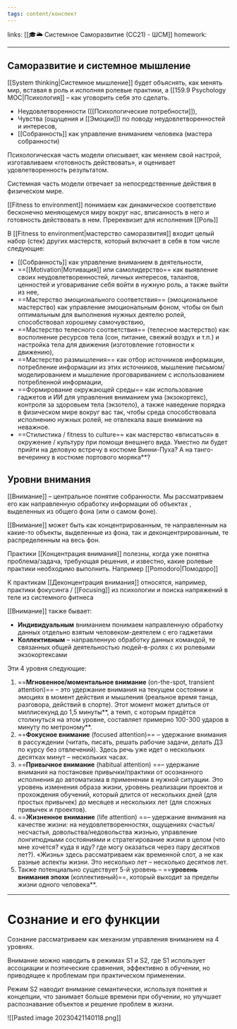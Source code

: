 ```yaml
---
tags: content/конспект
---
```

links: [[🎓🌥️ Системное Саморазвитие (СС21) - ШСМ]]
homework: 

---

## Саморазвитие и системное мышление

[[System thinking|Системное мышление]] будет объяснять, как менять мир, вставая в роль и исполняя ролевые практики, а [[159.9 Psychology MOC|Психология]] – как уговорить себя это сделать.


- Неудовлетворенности ([[Психологические потребности]]), 
- Чувства (ощущения и [[Эмоции]]) по поводу неудовлетворенностей и интересов, 
- [[Собранность]] как управление вниманием человека (мастера собранности)

Психологическая часть модели описывает, как меняем свой настрой, изготавливаем «готовность действовать», и оценивает удовлетворенность результатом.

Системная часть модели отвечает за непосредственные действия в физическом мире. 

[[Fitness to environment]] понимаем как динамическое соответствие бесконечно меняющемуся миру вокруг нас, вписанность в него и готовность действовать в нем. Пререквизит для исполнения [[Роль]]



В [[Fitness to environment|мастерство саморазвития]]  входит целый набор (стек) других мастерств, который включает в себя в том числе следующие:
- [[Собранность]] как управление вниманием в деятельности,
- ==[[Motivation|Мотивация]] или самолидерство== как выявление своих неудовлетворенностей, личных интересов, талантов, ценностей и уговаривание себя войти в нужную роль, а также выйти из нее,
- ==Мастерство эмоционального соответствия== (эмоциональное мастерство) как управление эмоциональным фоном, чтобы он был оптимальным для выполнения нужных деятелю ролей, способствовал хорошему самочувствию,
- ==Мастерство телесного соответствия== (телесное мастерство) как восполнение ресурсов тела (сон, питание, свежий воздух и т.п.) и настройка тела для движения (изготовление готовности к движению),
- ==Мастерство размышления== как отбор источников информации, потребление информации из этих источников, мышление письмом/моделированием и мышление проговариванием с использованием потребленной информации,
- ==Формирование окружающей среды== как использование гаджетов и ИИ для управления вниманием ума (экзокортекс), контроля за здоровьем тела (экзотело), а также наведение порядка в физическом мире вокруг вас так, чтобы среда способствовала исполнению нужных ролей, не отвлекала ваше внимание на неважное.
- ==Стилистика / fitness to culture== как мастерство «вписаться» в окружение / культуру при помощи внешнего вида. Уместно ли будет прийти на деловую встречу в костюме Винни-Пуха? А на танго-вечеринку в костюме портового моряка**?


## Уровни внимания

[[Внимание]] – центральное понятие собранности. Мы рассматриваем его как направленную обработку информации об объектах , выделенных из общего фона (или о самом фоне).

[[Внимание]] может быть как концентрированным, те направленным на какие-то объекты, выделенные из фона, так и деконцентрированным, те распределенным на весь фон.

Практики [[Концентрация внимания]] полезны, когда уже понятна проблема/задача, требующая решения, и известно, какие ролевые практики необходимо выполнить. Например [[Pomodoro|Помодоро]]

К практикам [[Деконцентрация внимания]] относятся, например, практики фокусинга / [[Focusing]]  из психологии и поиска напряжений в теле из системного фитнеса

[[Внимание]] также бывает: 
- **Индивидуальным** вниманием понимаем направленную обработку данных отдельно взятым человеком-деятелем с его гаджетами
- **Коллективным** – направленную обработку данных командой, те связанных общей деятельностью людей-в-ролях с их ролевыми экзокортексами

Эти 4 уровня следующие:
1.  ==**Мгновенное/моментальное внимание** (on-the-spot, transient attention)== – это удержание внимания на текущем состоянии и эмоциях в момент действия и мышления (реальное время танца, разговора, действий в спорте). Этот момент может длиться от миллисекунд до 1,5 минуты**, а темп, с которым придётся столкнуться на этом уровне, составляет примерно 100-300 ударов в минуту по метроному**.
2.  ==**Фокусное внимание** (focused attention)== – удержание внимания в рассуждении (читать, писать, решать рабочие задачи, делать ДЗ по курсу без отвлечений). Здесь речь уже идет о нескольких десятках минут – нескольких часах.
3.  ==**Привычное внимание** (habitual attention) ==– удержание внимания на постановке привычки/практики от осознанного исполнения до автоматизма в применении в нужной ситуации. Это уровень изменения образа жизни, уровень реализации проектов и прохождения обучений, который длится от нескольких дней (для простых привычек) до месяцев и нескольких лет (для сложных привычек и проектов).
4.  ==**Жизненное внимание** (life attention) ==– удержание внимания на качестве жизни: на неудовлетворенностях, ощущениях счастья/несчастья, довольства/недовольства жизнью, управление лонгитюдными состояниями и стратегирование жизни в целом (что мне хочется? куда я иду? где могу оказаться через пару десятков лет?). «Жизнь» здесь рассматриваем как временной слот, а не как разные аспекты жизни. Это несколько лет – несколько десятков лет.
5.  Также потенциально существует 5-й уровень – ==**уровень внимания эпохи** (коллективный)==, который выходит за пределы жизни одного человека**.

---

# Сознание и его функции

Сознание рассматриваем как механизм управления вниманием на 4 уровнях.

Внимание можно наводить в режимах S1 и S2, где S1 использует ассоциации и поэтические сравнения, эффективно в обучении, но приводящее к проблемам при практическом применении.

Режим S2 наводит внимание семантически, используя понятия и концепции, что занимает больше времени при обучении, но улучшает распознавание объектов и решение проблем в жизни.

![[Pasted image 20230421140118.png]]